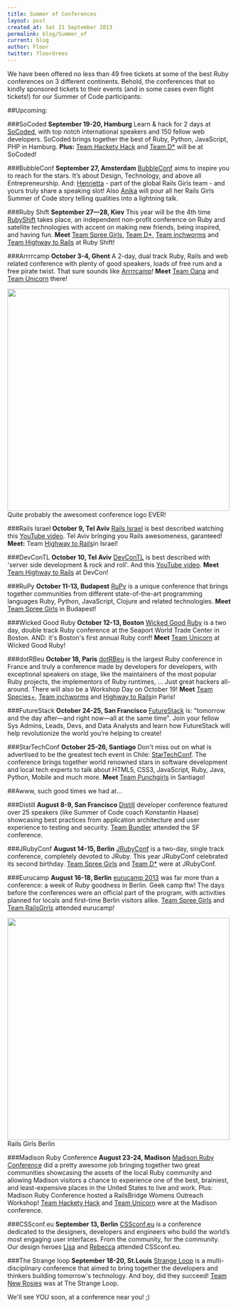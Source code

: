 ```yaml
---
title: Summer of Conferences
layout: post
created_at: Sat 21 September 2013
permalink: blog/Summer_of
current: blog
author: Floor
twitter: floordrees
---
```


We have been offered no less than 49 free tickets at some of the best Ruby conferences on 3 different continents. Behold, the conferences that so kindly sponsored tickets to their events (and in some cases even flight tickets!) for our Summer of Code participants:

##Upcoming:

###SoCoded
**September 19-20, Hamburg**
Learn & hack for 2 days at [SoCoded](http://socoded.com/), with top notch international speakers and 150 fellow web developers. SoCoded brings together the best of Ruby, Python, JavaScript, PHP in Hamburg.
**Plus:** [Team Hackety Hack](https://twitter.com/teamhacketyhack) and [Team D\*](https://teams.railsgirlssummerofcode.org/teams/15) will be at SoCoded!

###BubbleConf
**September 27, Amsterdam**
[BubbleConf](http://www.bubbleconf.com/) aims to inspire you to reach for the stars. It’s about Design, Technology, and above all Entrepreneurship. And: [Henrietta](https://twitter.com/PHenriettaK) - part of the global Rails Girls team - and yours truly share a speaking slot! Also [Anika](http://twitter.com/langziehoht) will pour all her Rails Girls Summer of Code story telling qualities into a lightning talk.

###Ruby Shift
**September 27—28, Kiev**
This year will be the 4th time [RubyShift](http://rubyshift.org/) takes place, an independent non-profit conference on Ruby and satellite technologies with accent on making new friends, being inspired, and having fun.
**Meet** [Team Spree Girls](https://teams.railsgirlssummerofcode.org/teams/5), [Team D\*](https://teams.railsgirlssummerofcode.org/teams/15), [Team inchworms](https://twitter.com/inchworms_) and [Team Highway to Rails](https://twitter.com/highwaytorails) at Ruby Shift!

###Arrrrcamp
**October 3-4, Ghent**
A 2-day, dual track Ruby, Rails and web related conference with plenty of good speakers, loads of free rum and a free pirate twist. That sure sounds like [Arrrrcamp](http://www.arrrrcamp.be/)!
**Meet** [Team Oana](ttps://twitter.com/oanasipos) and [Team Unicorn](https://twitter.com/RG_TeamUnicorn) there!

<img src="https://f.cloud.github.com/assets/1711357/1186095/b2a3b986-22df-11e3-8498-9c1efec50b4b.jpg" width="500px">
<br>
Quite probably the awesomest conference logo EVER!

###Rails Israel
**October 9, Tel Aviv**
[Rails Israel](http://railsisrael2013.events.co.il/tracks) is best described watching this [YouTube video](http://www.youtube.com/watch?v=paCPoa5lLCA). Tel Aviv bringing you Rails awesomeness, garanteed!
**Meet:** Team [Highway to Rails](https://twitter.com/highwaytorails)in Israel!

###DevConTL
**October 10, Tel Aviv**
[DevConTL](http://devcon-oct13.events.co.il/tracks) is best described with 'server side development & rock and roll'. And this [YouTube video](http://www.youtube.com/watch?v=vRiNHEaC5_4).
**Meet** [Team Highway to Rails](https://twitter.com/highwaytorails) at DevCon!

###RuPy
**October 11-13, Budapest**
[RuPy](http://13.rupy.eu/) is a unique conference that brings together communities from different state-of-the-art programming languages Ruby, Python, JavaScript, Clojure and related technologies.
**Meet** [Team Spree Girls](https://teams.railsgirlssummerofcode.org/teams/5) in Budapest!

###Wicked Good Ruby
**October 12-13, Boston**
[Wicked Good Ruby](http://wickedgoodruby.com/) is a two day, double track Ruby conference at the Seaport World Trade Center in Boston. AND: it's Boston's first annual Ruby conf!
**Meet** [Team Unicorn](https://twitter.com/RG_TeamUnicorn) at Wicked Good Ruby!

###dotRBeu
**October 18, Paris**
[dotRBeu](http://www.dotrb.eu/) is the largest Ruby conference in France and truly a conference made by developers for developers, with exceptional speakers on stage, like the maintainers of the most popular Ruby projects, the implementors of Ruby runtimes, ... Just great hackers all-around. There will also be a Workshop Day on October 19!
**Meet** [Team Species+](https://teams.railsgirlssummerofcode.org/teams/7), [Team inchworms](https://twitter.com/inchworms_) and [Highway to Rails](https://twitter.com/highwaytorails)in Paris!

###FutureStack
**October 24-25, San Francisco**
[FutureStack](http://futurestack.io/) is: "tomorrow and the day after—and right now—all at the same time". Join your fellow Sys Admins, Leads, Devs, and Data Analysts and learn how FutureStack will help revolutionize the world you’re helping to create!

###StarTechConf
**October 25-26, Santiago**
Don't miss out on what is advertised to be the greatest tech event in Chile: [StarTechConf](http://www.startechconf.com/en/). The conference brings together world renowned stars in software development and local tech experts to talk about HTML5, CSS3, JavaScript, Ruby, Java, Python, Mobile and much more.
**Meet** [Team Punchgirls](https://twitter.com/punchgirls) in Santiago!


##Awww, such good times we had at...

###Distill
**August 8-9, San Francisco**
[Distill](https://distill.engineyard.com/) developer conference featured over 25 speakers (like Summer of Code coach Konstantin Haase) showcasing best practices from application architecture and user experience to testing and security.
[Team Bundler](http://www.twitter.com/rgsocbundler) attended the SF conference.

###JRubyConf
**August 14-15, Berlin**
[JRubyConf](http://2013.jrubyconf.eu/#) is a two-day, single track conference, completely devoted to JRuby. This year JRubyConf celebrated its second birthday.
[Team Spree Girls](https://teams.railsgirlssummerofcode.org/teams/5) and [Team D\*](https://teams.railsgirlssummerofcode.org/teams/15) were at JRubyConf.


###Eurucamp
**August 16-18, Berlin**
[eurucamp 2013](http://2013.eurucamp.org/) was far more than a conference: a week of Ruby goodness in Berlin. Geek camp ftw! The days before the conferences were an official part of the program, with activities planned for locals and first-time Berlin visitors alike.
[Team Spree Girls](https://teams.railsgirlssummerofcode.org/teams/5) and [Team RailsGrrls](https://twitter.com/RailsGrrls) attended eurucamp!

<img src="https://f.cloud.github.com/assets/1711357/1186096/c1ae4536-22df-11e3-949e-b93f2adda939.jpg" width="500px">
<br>
Rails Girls Berlin

###Madison Ruby Conference
**August 23-24, Madison**
[Madison Ruby Conference](http://madisonruby.org/) did a pretty awesome job bringing together two great communities showcasing the assets of the local Ruby community and allowing Madison visitors a chance to experience one of the best, brainiest, and least-expensive places in the United States to live and work. Plus: Madison Ruby Conference hosted a RailsBridge Womens Outreach Workshop!
[Team Hackety Hack](http://www.twitter.com/teamhacketyhack) and [Team Unicorn](http://www.twitter.com/RG_TeamUnicorn) were at the Madison conference.

###CSSconf.eu
**September 13, Berlin**
[CSSconf.eu](http://2013.cssconf.eu/index.html) is a conference dedicated to the designers, developers and engineers who build the world’s most engaging user interfaces. From the community, for the community. Our design heroes [Lisa](http://twitter.com/lisapassing) and [Rebecca](http://twitter.com/bioshrimp) attended CSSconf.eu.

###The Strange loop
**September 18-20, St.Louis**
[Strange Loop](https://thestrangeloop.com/) is a multi-disciplinary conference that aimed to bring together the developers and thinkers building tomorrow's technology. And boy, did they succeed!
[Team New Rosies](https://teams.railsgirlssummerofcode.org/teams/6) was at The Strange Loop.

We'll see YOU soon, at a conference near you! ;)
